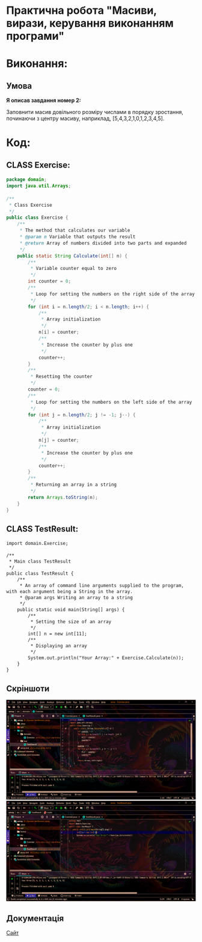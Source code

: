 # Практична робота "Масиви, вирази, керування виконанням програми"

# Виконання:

## Умова
<b>Я описав завдання номер 2:</b>
<p>Заповнити масив довільного розміру числами в порядку зростання, починаючи з центру масиву, наприклад, [5,4,3,2,1,0,1,2,3,4,5].</p>

# Код:

## CLASS Exercise:
```java
package domain;
import java.util.Arrays;

/**
 * Class Exercise
 */
public class Exercise {
    /**
     * The method that calculates our variable
     * @param n Variable that outputs the result
     * @return Array of numbers divided into two parts and expanded
     */
    public static String Calculate(int[] n) {
        /**
         * Variable counter equal to zero
         */
        int counter = 0;
        /**
         * Loop for setting the numbers on the right side of the array
         */
        for (int i = n.length/2; i < n.length; i++) {
            /**
             * Array initialization
             */
            n[i] = counter;
            /**
             * Increase the counter by plus one
             */
            counter++;
        }
        /**
         * Resetting the counter
         */
        counter = 0;
        /**
         * Loop for setting the numbers on the left side of the array
         */
        for (int j = n.length/2; j != -1; j--) {
            /**
             * Array initialization
             */
            n[j] = counter;
            /**
             * Increase the counter by plus one
             */
            counter++;
        }
        /**
         * Returning an array in a string
         */
        return Arrays.toString(n);
    }
}
``` 
## CLASS TestResult:
```package test;
import domain.Exercise;

/**
 * Main class TestResult
 */
public class TestResult {
    /**
     * An array of command line arguments supplied to the program, with each argument being a String in the array.
     * @param args Writing an array to a string
     */
    public static void main(String[] args) {
        /**
         * Setting the size of an array
         */
        int[] n = new int[11];
        /**
         * Displaying an array
         */
        System.out.println("Your Array:" + Exercise.Calculate(n));
    }
}
``` 
## Скріншоти

![Done](https://github.com/ppc-ntu-khpi/35-arrays-KyshynetsVlad/blob/master/Scrins/Scrin1.png "Done")
![Done](https://github.com/ppc-ntu-khpi/35-arrays-KyshynetsVlad/blob/master/Scrins/Scrin2.png "Done")

## Документація
[Сайт](https://ppc-ntu-khpi.github.io/35-arrays-KyshynetsVlad/)
